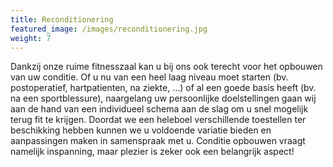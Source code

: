 ```yaml
---
title: Reconditionering
featured_image: /images/reconditionering.jpg
weight: 7
---
```

Dankzij onze ruime fitnesszaal kan u bij ons ook terecht voor het opbouwen van uw conditie. Of u nu van een heel laag niveau moet starten (bv. postoperatief, hartpatienten, na ziekte, ...) of al een goede basis heeft (bv. na een sportblessure),  naargelang uw persoonlijke doelstellingen gaan wij aan de hand van een individueel schema aan de slag om u snel mogelijk terug fit te krijgen. Doordat we een heleboel verschillende toestellen ter beschikking hebben kunnen we u voldoende variatie bieden en aanpassingen maken in samenspraak met u. Conditie opbouwen vraagt namelijk inspanning, maar plezier is zeker ook een belangrijk aspect!

